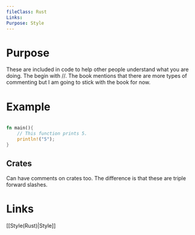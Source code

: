 ```yaml
---
fileClass: Rust
Links: 
Purpose: Style
---
```

# Purpose
These are included in code to help other people understand what you are doing. The begin with //. The book mentions that there are more types of commenting but I am going to stick with the book for now.

# Example


```Rust

fn main(){
	// This function prints 5.
	println!("5");
}
```

## Crates

Can have comments on crates too. The difference is that these are triple forward slashes.
# Links

[[Style(Rust)|Style]]



